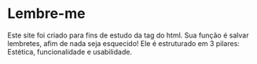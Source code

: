 # Lembre-me

Este site foi criado para fins de estudo da tag <sections> do html.
Sua função é salvar lembretes, afim de nada seja esquecido!
Ele é estruturado em 3 pilares: Estética, funcionalidade e usabilidade.

